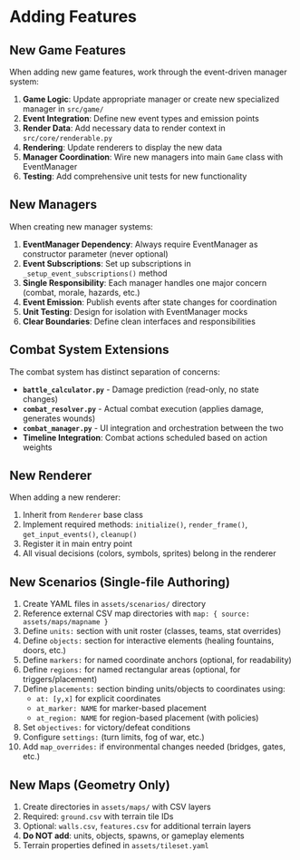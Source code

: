 # Adding Features

## New Game Features
When adding new game features, work through the event-driven manager system:
1. **Game Logic**: Update appropriate manager or create new specialized manager in `src/game/`
2. **Event Integration**: Define new event types and emission points
3. **Render Data**: Add necessary data to render context in `src/core/renderable.py`  
4. **Rendering**: Update renderers to display the new data
5. **Manager Coordination**: Wire new managers into main `Game` class with EventManager
6. **Testing**: Add comprehensive unit tests for new functionality

## New Managers
When creating new manager systems:
1. **EventManager Dependency**: Always require EventManager as constructor parameter (never optional)
2. **Event Subscriptions**: Set up subscriptions in `_setup_event_subscriptions()` method
3. **Single Responsibility**: Each manager handles one major concern (combat, morale, hazards, etc.)
4. **Event Emission**: Publish events after state changes for coordination
5. **Unit Testing**: Design for isolation with EventManager mocks
6. **Clear Boundaries**: Define clean interfaces and responsibilities

## Combat System Extensions
The combat system has distinct separation of concerns:
- **`battle_calculator.py`** - Damage prediction (read-only, no state changes)
- **`combat_resolver.py`** - Actual combat execution (applies damage, generates wounds)
- **`combat_manager.py`** - UI integration and orchestration between the two
- **Timeline Integration**: Combat actions scheduled based on action weights

## New Renderer
When adding a new renderer:
1. Inherit from `Renderer` base class
2. Implement required methods: `initialize()`, `render_frame()`, `get_input_events()`, `cleanup()`
3. Register it in main entry point
4. All visual decisions (colors, symbols, sprites) belong in the renderer

## New Scenarios (Single-file Authoring)
1. Create YAML files in `assets/scenarios/` directory
2. Reference external CSV map directories with `map: { source: assets/maps/mapname }`
3. Define `units:` section with unit roster (classes, teams, stat overrides)
4. Define `objects:` section for interactive elements (healing fountains, doors, etc.)
5. Define `markers:` for named coordinate anchors (optional, for readability)
6. Define `regions:` for named rectangular areas (optional, for triggers/placement)
7. Define `placements:` section binding units/objects to coordinates using:
   - `at: [y,x]` for explicit coordinates
   - `at_marker: NAME` for marker-based placement
   - `at_region: NAME` for region-based placement (with policies)
8. Set `objectives:` for victory/defeat conditions
9. Configure `settings:` (turn limits, fog of war, etc.)
10. Add `map_overrides:` if environmental changes needed (bridges, gates, etc.)

## New Maps (Geometry Only)
1. Create directories in `assets/maps/` with CSV layers
2. Required: `ground.csv` with terrain tile IDs
3. Optional: `walls.csv`, `features.csv` for additional terrain layers
4. **Do NOT add**: units, objects, spawns, or gameplay elements
5. Terrain properties defined in `assets/tileset.yaml`
